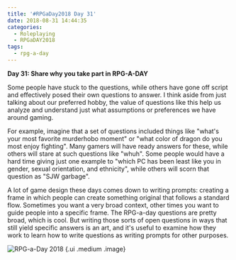 ```yaml
---
title: '#RPGaDay2018 Day 31'
date: 2018-08-31 14:44:35
categories:
  - Roleplaying
  - RPGaDAY2018
tags:
  - rpg-a-day
---
```


**Day 31: Share why you take part in RPG-A-DAY**

Some people have stuck to the questions, while others have gone off script and effectively posed their own questions to answer. I think aside from just talking about our preferred hobby, the value of questions like this help us analyze and understand just what assumptions or preferences we have around gaming.

<!-- more -->

For example, imagine that a set of questions included things like "what's your most favorite murderhobo moment" or "what color of dragon do you most enjoy fighting". Many gamers will have ready answers for these, while others will stare at such questions like "whuh". Some people would have a hard time giving just one example to "which PC has been least like you in gender, sexual orientation, and ethnicity", while others will scorn that question as "SJW garbage".

A lot of game design these days comes down to writing prompts: creating a frame in which people can create something original that follows a standard flow. Sometimes you want a very broad context, other times you want to guide people into a specific frame. The RPG-a-day questions are pretty broad, which is cool. But writing those sorts of open questions in ways that still yield specific answers is an art, and it's useful to examine how they work to learn how to write questions as writing prompts for other purposes.

![RPG-a-Day 2018](/assets/rpg/RPG-a-Day%202018.jpg) {.ui .medium .image}